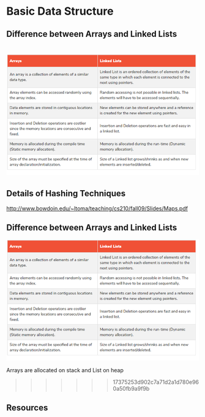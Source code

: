 # Basic Data Structure

## Difference between Arrays and Linked Lists

![diff](./diff_array_list.png)
=======
## Details of Hashing Techniques
http://www.bowdoin.edu/~ltoma/teaching/cs210/fall09/Slides/Maps.pdf

## Difference between Arrays and Linked Lists

![diff](./diff_array_list.png)

Arrays are allocated on stack and List on heap
>>>>>>> 17375253d902c7a71d2a1d780e960a50fb9a9f9b

## Resources
 
